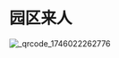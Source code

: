 # 园区来人
![_qrcode_1746022262776](https://github.com/user-attachments/assets/1d07c989-4f81-4cf3-b1ec-9d0350cdbbd5)
